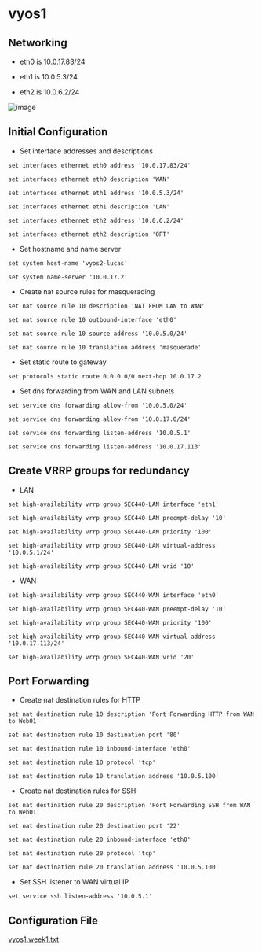 # vyos1

## Networking

- eth0 is 10.0.17.83/24

- eth1 is 10.0.5.3/24

- eth2 is 10.0.6.2/24

![image](https://user-images.githubusercontent.com/54637271/131581945-e928e311-3476-4025-821d-f5c057b030cd.png)

## Initial Configuration

- Set interface addresses and descriptions

```
set interfaces ethernet eth0 address '10.0.17.83/24'

set interfaces ethernet eth0 description 'WAN'

set interfaces ethernet eth1 address '10.0.5.3/24'

set interfaces ethernet eth1 description 'LAN'

set interfaces ethernet eth2 address '10.0.6.2/24'

set interfaces ethernet eth2 description 'OPT'
```

- Set hostname and name server

```
set system host-name 'vyos2-lucas'

set system name-server '10.0.17.2'
```

- Create nat source rules for masquerading

```
set nat source rule 10 description 'NAT FROM LAN to WAN'

set nat source rule 10 outbound-interface 'eth0'

set nat source rule 10 source address '10.0.5.0/24'

set nat source rule 10 translation address 'masquerade'
```

- Set static route to gateway

```
set protocols static route 0.0.0.0/0 next-hop 10.0.17.2
```

- Set dns forwarding from WAN and LAN subnets

```
set service dns forwarding allow-from '10.0.5.0/24'

set service dns forwarding allow-from '10.0.17.0/24'

set service dns forwarding listen-address '10.0.5.1'

set service dns forwarding listen-address '10.0.17.113'
```

## Create VRRP groups for redundancy

- LAN

```
set high-availability vrrp group SEC440-LAN interface 'eth1'

set high-availability vrrp group SEC440-LAN preempt-delay '10'

set high-availability vrrp group SEC440-LAN priority '100'

set high-availability vrrp group SEC440-LAN virtual-address '10.0.5.1/24'

set high-availability vrrp group SEC440-LAN vrid '10'
```

- WAN

```
set high-availability vrrp group SEC440-WAN interface 'eth0'

set high-availability vrrp group SEC440-WAN preempt-delay '10'

set high-availability vrrp group SEC440-WAN priority '100'

set high-availability vrrp group SEC440-WAN virtual-address '10.0.17.113/24'

set high-availability vrrp group SEC440-WAN vrid '20'
```

## Port Forwarding

- Create nat destination rules for HTTP

```
set nat destination rule 10 description 'Port Forwarding HTTP from WAN to Web01'

set nat destination rule 10 destination port '80'

set nat destination rule 10 inbound-interface 'eth0'

set nat destination rule 10 protocol 'tcp'

set nat destination rule 10 translation address '10.0.5.100'
```

- Create nat destination rules for SSH
```
set nat destination rule 20 description 'Port Forwarding SSH from WAN to Web01'

set nat destination rule 20 destination port '22'

set nat destination rule 20 inbound-interface 'eth0'

set nat destination rule 20 protocol 'tcp'

set nat destination rule 20 translation address '10.0.5.100'
```

- Set SSH listener to WAN virtual IP
```
set service ssh listen-address '10.0.5.1'
```

## Configuration File
[vyos1.week1.txt](https://github.com/lkaine24/Tech-Journal/blob/master/docs/SEC440/vyos/vyos1.week1.txt)
